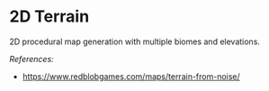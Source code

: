 # 2D Terrain

2D procedural map generation with multiple biomes and elevations. 

*References:*
- https://www.redblobgames.com/maps/terrain-from-noise/
